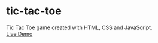 # tic-tac-toe
Tic Tac Toe game created with HTML, CSS and JavaScript.  
[Live Demo](https://bertjosephp.github.io/tic-tac-toe/)  